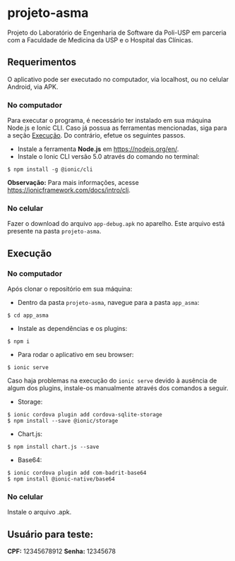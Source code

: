 # projeto-asma
Projeto do Laboratório de Engenharia de Software da Poli-USP em parceria com a Faculdade de Medicina da USP e o Hospital das Clínicas.

## Requerimentos
O aplicativo pode ser executado no computador, via localhost, ou no celular Android, via APK.

### No computador
Para executar o programa, é necessário ter instalado em sua máquina Node.js e Ionic CLI. Caso já possua as ferramentas mencionadas, siga para a seção [Execução](#Execução). Do contrário, efetue os seguintes passos.

- Instale a ferramenta **Node.js** em https://nodejs.org/en/.
- Instale o Ionic CLI versão 5.0 através do comando no terminal:

```
$ npm install -g @ionic/cli
```

**Observação:** Para mais informações, acesse https://ionicframework.com/docs/intro/cli.

### No celular
Fazer o download do arquivo ```app-debug.apk``` no aparelho. Este arquivo está presente na pasta ```projeto-asma```.

## Execução

### No computador
Após clonar o repositório em sua máquina:

- Dentro da pasta ```projeto-asma```, navegue para a pasta ```app_asma```:
```
$ cd app_asma
```

- Instale as dependências e os plugins:
```
$ npm i
```

- Para rodar o aplicativo em seu browser:
```
$ ionic serve
```

Caso haja problemas na execução do ```ionic serve``` devido à ausência de algum dos plugins, instale-os manualmente através dos comandos a seguir.
- Storage:
```
$ ionic cordova plugin add cordova-sqlite-storage
$ npm install --save @ionic/storage
```

- Chart.js:
```
$ npm install chart.js --save
```

- Base64:
```
$ ionic cordova plugin add com-badrit-base64
$ npm install @ionic-native/base64
```

### No celular
Instale o arquivo .apk.


## Usuário para teste:
**CPF:** 12345678912
**Senha:** 12345678
